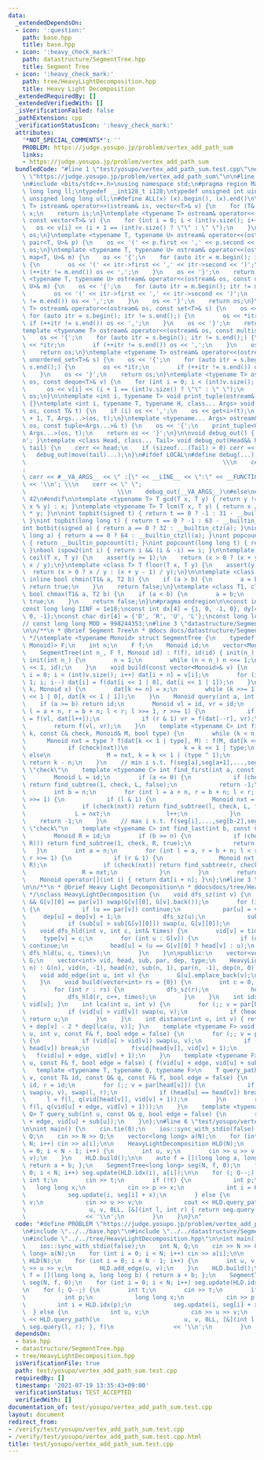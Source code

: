 ```yaml
---
data:
  _extendedDependsOn:
  - icon: ':question:'
    path: base.hpp
    title: base.hpp
  - icon: ':heavy_check_mark:'
    path: datastructure/SegmentTree.hpp
    title: Segment Tree
  - icon: ':heavy_check_mark:'
    path: tree/HeavyLightDecomposition.hpp
    title: Heavy Light Decomposition
  _extendedRequiredBy: []
  _extendedVerifiedWith: []
  _isVerificationFailed: false
  _pathExtension: cpp
  _verificationStatusIcon: ':heavy_check_mark:'
  attributes:
    '*NOT_SPECIAL_COMMENTS*': ''
    PROBLEM: https://judge.yosupo.jp/problem/vertex_add_path_sum
    links:
    - https://judge.yosupo.jp/problem/vertex_add_path_sum
  bundledCode: "#line 1 \"test/yosupo/vertex_add_path_sum.test.cpp\"\n#define PROBLEM\
    \ \"https://judge.yosupo.jp/problem/vertex_add_path_sum\"\n\n#line 2 \"base.hpp\"\
    \n#include <bits/stdc++.h>\nusing namespace std;\n#pragma region Macros\ntypedef\
    \ long long ll;\ntypedef __int128_t i128;\ntypedef unsigned int uint;\ntypedef\
    \ unsigned long long ull;\n#define ALL(x) (x).begin(), (x).end()\n\ntemplate <typename\
    \ T> istream& operator>>(istream& is, vector<T>& v) {\n    for (T& x : v) is >>\
    \ x;\n    return is;\n}\ntemplate <typename T> ostream& operator<<(ostream& os,\
    \ const vector<T>& v) {\n    for (int i = 0; i < (int)v.size(); i++) {\n     \
    \   os << v[i] << (i + 1 == (int)v.size() ? \"\" : \" \");\n    }\n    return\
    \ os;\n}\ntemplate <typename T, typename U> ostream& operator<<(ostream& os, const\
    \ pair<T, U>& p) {\n    os << '(' << p.first << ',' << p.second << ')';\n    return\
    \ os;\n}\ntemplate <typename T, typename U> ostream& operator<<(ostream& os, const\
    \ map<T, U>& m) {\n    os << '{';\n    for (auto itr = m.begin(); itr != m.end();)\
    \ {\n        os << '(' << itr->first << ',' << itr->second << ')';\n        if\
    \ (++itr != m.end()) os << ',';\n    }\n    os << '}';\n    return os;\n}\ntemplate\
    \ <typename T, typename U> ostream& operator<<(ostream& os, const unordered_map<T,\
    \ U>& m) {\n    os << '{';\n    for (auto itr = m.begin(); itr != m.end();) {\n\
    \        os << '(' << itr->first << ',' << itr->second << ')';\n        if (++itr\
    \ != m.end()) os << ',';\n    }\n    os << '}';\n    return os;\n}\ntemplate <typename\
    \ T> ostream& operator<<(ostream& os, const set<T>& s) {\n    os << '{';\n   \
    \ for (auto itr = s.begin(); itr != s.end();) {\n        os << *itr;\n       \
    \ if (++itr != s.end()) os << ',';\n    }\n    os << '}';\n    return os;\n}\n\
    template <typename T> ostream& operator<<(ostream& os, const multiset<T>& s) {\n\
    \    os << '{';\n    for (auto itr = s.begin(); itr != s.end();) {\n        os\
    \ << *itr;\n        if (++itr != s.end()) os << ',';\n    }\n    os << '}';\n\
    \    return os;\n}\ntemplate <typename T> ostream& operator<<(ostream& os, const\
    \ unordered_set<T>& s) {\n    os << '{';\n    for (auto itr = s.begin(); itr !=\
    \ s.end();) {\n        os << *itr;\n        if (++itr != s.end()) os << ',';\n\
    \    }\n    os << '}';\n    return os;\n}\ntemplate <typename T> ostream& operator<<(ostream&\
    \ os, const deque<T>& v) {\n    for (int i = 0; i < (int)v.size(); i++) {\n  \
    \      os << v[i] << (i + 1 == (int)v.size() ? \"\" : \" \");\n    }\n    return\
    \ os;\n}\n\ntemplate <int i, typename T> void print_tuple(ostream&, const T&)\
    \ {}\ntemplate <int i, typename T, typename H, class... Args> void print_tuple(ostream&\
    \ os, const T& t) {\n    if (i) os << ',';\n    os << get<i>(t);\n    print_tuple<i\
    \ + 1, T, Args...>(os, t);\n}\ntemplate <typename... Args> ostream& operator<<(ostream&\
    \ os, const tuple<Args...>& t) {\n    os << '{';\n    print_tuple<0, tuple<Args...>,\
    \ Args...>(os, t);\n    return os << '}';\n}\n\nvoid debug_out() { cerr << '\\\
    n'; }\ntemplate <class Head, class... Tail> void debug_out(Head&& head, Tail&&...\
    \ tail) {\n    cerr << head;\n    if (sizeof...(Tail) > 0) cerr << \", \";\n \
    \   debug_out(move(tail)...);\n}\n#ifdef LOCAL\n#define debug(...)           \
    \                                                        \\\n    cerr << \" \"\
    ;                                                                     \\\n   \
    \ cerr << #__VA_ARGS__ << \" :[\" << __LINE__ << \":\" << __FUNCTION__ << \"]\"\
    \ << '\\n'; \\\n    cerr << \" \";                                           \
    \                          \\\n    debug_out(__VA_ARGS__)\n#else\n#define debug(...)\
    \ 42\n#endif\n\ntemplate <typename T> T gcd(T x, T y) { return y != 0 ? gcd(y,\
    \ x % y) : x; }\ntemplate <typename T> T lcm(T x, T y) { return x / gcd(x, y)\
    \ * y; }\n\nint topbit(signed t) { return t == 0 ? -1 : 31 - __builtin_clz(t);\
    \ }\nint topbit(long long t) { return t == 0 ? -1 : 63 - __builtin_clzll(t); }\n\
    int botbit(signed a) { return a == 0 ? 32 : __builtin_ctz(a); }\nint botbit(long\
    \ long a) { return a == 0 ? 64 : __builtin_ctzll(a); }\nint popcount(signed t)\
    \ { return __builtin_popcount(t); }\nint popcount(long long t) { return __builtin_popcountll(t);\
    \ }\nbool ispow2(int i) { return i && (i & -i) == i; }\n\ntemplate <class T> T\
    \ ceil(T x, T y) {\n    assert(y >= 1);\n    return (x > 0 ? (x + y - 1) / y :\
    \ x / y);\n}\ntemplate <class T> T floor(T x, T y) {\n    assert(y >= 1);\n  \
    \  return (x > 0 ? x / y : (x + y - 1) / y);\n}\n\ntemplate <class T1, class T2>\
    \ inline bool chmin(T1& a, T2 b) {\n    if (a > b) {\n        a = b;\n       \
    \ return true;\n    }\n    return false;\n}\ntemplate <class T1, class T2> inline\
    \ bool chmax(T1& a, T2 b) {\n    if (a < b) {\n        a = b;\n        return\
    \ true;\n    }\n    return false;\n}\n#pragma endregion\n\nconst int INF = 1e9;\n\
    const long long IINF = 1e18;\nconst int dx[4] = {1, 0, -1, 0}, dy[4] = {0, 1,\
    \ 0, -1};\nconst char dir[4] = {'D', 'R', 'U', 'L'};\nconst long long MOD = 1000000007;\n\
    // const long long MOD = 998244353;\n#line 3 \"datastructure/SegmentTree.hpp\"\
    \n\n/**\n * @brief Segment Tree\n * @docs docs/datastructure/SegmentTree.md\n\
    \ */\ntemplate <typename Monoid> struct SegmentTree {\n    typedef function<Monoid(Monoid,\
    \ Monoid)> F;\n    int n;\n    F f;\n    Monoid id;\n    vector<Monoid> dat;\n\
    \    SegmentTree(int n_, F f, Monoid id) : f(f), id(id) { init(n_); }\n    void\
    \ init(int n_) {\n        n = 1;\n        while (n < n_) n <<= 1;\n        dat.assign(n\
    \ << 1, id);\n    }\n    void build(const vector<Monoid>& v) {\n        for (int\
    \ i = 0; i < (int)v.size(); i++) dat[i + n] = v[i];\n        for (int i = n -\
    \ 1; i; i--) dat[i] = f(dat[i << 1 | 0], dat[i << 1 | 1]);\n    }\n    void update(int\
    \ k, Monoid x) {\n        dat[k += n] = x;\n        while (k >>= 1) dat[k] = f(dat[k\
    \ << 1 | 0], dat[k << 1 | 1]);\n    }\n    Monoid query(int a, int b) {\n    \
    \    if (a >= b) return id;\n        Monoid vl = id, vr = id;\n        for (int\
    \ l = a + n, r = b + n; l < r; l >>= 1, r >>= 1) {\n            if (l & 1) vl\
    \ = f(vl, dat[l++]);\n            if (r & 1) vr = f(dat[--r], vr);\n        }\n\
    \        return f(vl, vr);\n    }\n    template <typename C> int find_subtree(int\
    \ k, const C& check, Monoid& M, bool type) {\n        while (k < n) {\n      \
    \      Monoid nxt = type ? f(dat[k << 1 | type], M) : f(M, dat[k << 1 | type]);\n\
    \            if (check(nxt))\n                k = k << 1 | type;\n           \
    \ else\n                M = nxt, k = k << 1 | (type ^ 1);\n        }\n       \
    \ return k - n;\n    }\n    // min i s.t. f(seg[a],seg[a+1],...,seg[i]) satisfy\
    \ \"check\"\n    template <typename C> int find_first(int a, const C& check) {\n\
    \        Monoid L = id;\n        if (a <= 0) {\n            if (check(f(L, dat[1])))\
    \ return find_subtree(1, check, L, false);\n            return -1;\n        }\n\
    \        int b = n;\n        for (int l = a + n, r = b + n; l < r; l >>= 1, r\
    \ >>= 1) {\n            if (l & 1) {\n                Monoid nxt = f(L, dat[l]);\n\
    \                if (check(nxt)) return find_subtree(l, check, L, false);\n  \
    \              L = nxt;\n                l++;\n            }\n        }\n    \
    \    return -1;\n    }\n    // max i s.t. f(seg[i],...,seg[b-2],seg[b-1]) satisfy\
    \ \"check\"\n    template <typename C> int find_last(int b, const C& check) {\n\
    \        Monoid R = id;\n        if (b >= n) {\n            if (check(f(dat[1],\
    \ R))) return find_subtree(1, check, R, true);\n            return -1;\n     \
    \   }\n        int a = n;\n        for (int l = a, r = b + n; l < r; l >>= 1,\
    \ r >>= 1) {\n            if (r & 1) {\n                Monoid nxt = f(dat[--r],\
    \ R);\n                if (check(nxt)) return find_subtree(r, check, R, true);\n\
    \                R = nxt;\n            }\n        }\n        return -1;\n    }\n\
    \    Monoid operator[](int i) { return dat[i + n]; }\n};\n#line 3 \"tree/HeavyLightDecomposition.hpp\"\
    \n\n/**\n * @brief Heavy Light Decomposition\n * @docsdocs/tree/HeavyLightDecomposition.md\n\
    \ */\nclass HeavyLightDecomposition {\n    void dfs_sz(int v) {\n        if (G[v].size()\
    \ && G[v][0] == par[v]) swap(G[v][0], G[v].back());\n        for (int& u : G[v])\
    \ {\n            if (u == par[v]) continue;\n            par[u] = v;\n       \
    \     dep[u] = dep[v] + 1;\n            dfs_sz(u);\n            sub[v] += sub[u];\n\
    \            if (sub[u] > sub[G[v][0]]) swap(u, G[v][0]);\n        }\n    }\n\
    \    void dfs_hld(int v, int c, int& times) {\n        vid[v] = times++;\n   \
    \     type[v] = c;\n        for (int u : G[v]) {\n            if (u == par[v])\
    \ continue;\n            head[u] = (u == G[v][0] ? head[v] : u);\n           \
    \ dfs_hld(u, c, times);\n        }\n    }\n\npublic:\n    vector<vector<int>>\
    \ G;\n    vector<int> vid, head, sub, par, dep, type;\n    HeavyLightDecomposition(int\
    \ n) : G(n), vid(n, -1), head(n), sub(n, 1), par(n, -1), dep(n, 0), type(n) {}\n\
    \    void add_edge(int u, int v) {\n        G[u].emplace_back(v);\n        G[v].emplace_back(u);\n\
    \    }\n    void build(vector<int> rs = {0}) {\n        int c = 0, times = 0;\n\
    \        for (int r : rs) {\n            dfs_sz(r);\n            head[r] = r;\n\
    \            dfs_hld(r, c++, times);\n        }\n    }\n    int idx(int u) { return\
    \ vid[u]; }\n    int lca(int u, int v) {\n        for (;; v = par[head[v]]) {\n\
    \            if (vid[u] > vid[v]) swap(u, v);\n            if (head[u] == head[v])\
    \ return u;\n        }\n    }\n    int distance(int u, int v) { return dep[u]\
    \ + dep[v] - 2 * dep[lca(u, v)]; }\n    template <typename F> void update_path(int\
    \ u, int v, const F& f, bool edge = false) {\n        for (;; v = par[head[v]])\
    \ {\n            if (vid[u] > vid[v]) swap(u, v);\n            if (head[u] ==\
    \ head[v]) break;\n            f(vid[head[v]], vid[v] + 1);\n        }\n     \
    \   f(vid[u] + edge, vid[v] + 1);\n    }\n    template <typename F> void update_sub(int\
    \ u, const F& f, bool edge = false) { f(vid[u] + edge, vid[u] + sub[u]); }\n \
    \   template <typename T, typename Q, typename F>\n    T query_path(int u, int\
    \ v, const T& id, const Q& q, const F& f, bool edge = false) {\n        T l =\
    \ id, r = id;\n        for (;; v = par[head[v]]) {\n            if (vid[u] > vid[v])\
    \ swap(u, v), swap(l, r);\n            if (head[u] == head[v]) break;\n      \
    \      l = f(l, q(vid[head[v]], vid[v] + 1));\n        }\n        return f(r,\
    \ f(l, q(vid[u] + edge, vid[v] + 1)));\n    }\n    template <typename T, typename\
    \ Q> T query_sub(int u, const Q& q, bool edge = false) {\n        return q(vid[u]\
    \ + edge, vid[u] + sub[u]);\n    }\n};\n#line 6 \"test/yosupo/vertex_add_path_sum.test.cpp\"\
    \n\nint main() {\n    cin.tie(0);\n    ios::sync_with_stdio(false);\n    int N,\
    \ Q;\n    cin >> N >> Q;\n    vector<long long> a(N);\n    for (int i = 0; i <\
    \ N; i++) cin >> a[i];\n\n    HeavyLightDecomposition HLD(N);\n    for (int i\
    \ = 0; i < N - 1; i++) {\n        int u, v;\n        cin >> u >> v;\n        HLD.add_edge(u,\
    \ v);\n    }\n    HLD.build();\n\n    auto f = [](long long a, long long b) {\
    \ return a + b; };\n    SegmentTree<long long> seg(N, f, 0);\n    for (int i =\
    \ 0; i < N; i++) seg.update(HLD.idx(i), a[i]);\n\n    for (; Q--;) {\n       \
    \ int t;\n        cin >> t;\n        if (!t) {\n            int p;\n         \
    \   long long x;\n            cin >> p >> x;\n            int i = HLD.idx(p);\n\
    \            seg.update(i, seg[i] + x);\n        } else {\n            int u,\
    \ v;\n            cin >> u >> v;\n            cout << HLD.query_path(\n      \
    \                  u, v, 0LL, [&](int l, int r) { return seg.query(l, r); }, f)\n\
    \                 << '\\n';\n        }\n    }\n}\n"
  code: "#define PROBLEM \"https://judge.yosupo.jp/problem/vertex_add_path_sum\"\n\
    \n#include \"../../base.hpp\"\n#include \"../../datastructure/SegmentTree.hpp\"\
    \n#include \"../../tree/HeavyLightDecomposition.hpp\"\n\nint main() {\n    cin.tie(0);\n\
    \    ios::sync_with_stdio(false);\n    int N, Q;\n    cin >> N >> Q;\n    vector<long\
    \ long> a(N);\n    for (int i = 0; i < N; i++) cin >> a[i];\n\n    HeavyLightDecomposition\
    \ HLD(N);\n    for (int i = 0; i < N - 1; i++) {\n        int u, v;\n        cin\
    \ >> u >> v;\n        HLD.add_edge(u, v);\n    }\n    HLD.build();\n\n    auto\
    \ f = [](long long a, long long b) { return a + b; };\n    SegmentTree<long long>\
    \ seg(N, f, 0);\n    for (int i = 0; i < N; i++) seg.update(HLD.idx(i), a[i]);\n\
    \n    for (; Q--;) {\n        int t;\n        cin >> t;\n        if (!t) {\n \
    \           int p;\n            long long x;\n            cin >> p >> x;\n   \
    \         int i = HLD.idx(p);\n            seg.update(i, seg[i] + x);\n      \
    \  } else {\n            int u, v;\n            cin >> u >> v;\n            cout\
    \ << HLD.query_path(\n                        u, v, 0LL, [&](int l, int r) { return\
    \ seg.query(l, r); }, f)\n                 << '\\n';\n        }\n    }\n}"
  dependsOn:
  - base.hpp
  - datastructure/SegmentTree.hpp
  - tree/HeavyLightDecomposition.hpp
  isVerificationFile: true
  path: test/yosupo/vertex_add_path_sum.test.cpp
  requiredBy: []
  timestamp: '2021-07-19 13:35:43+09:00'
  verificationStatus: TEST_ACCEPTED
  verifiedWith: []
documentation_of: test/yosupo/vertex_add_path_sum.test.cpp
layout: document
redirect_from:
- /verify/test/yosupo/vertex_add_path_sum.test.cpp
- /verify/test/yosupo/vertex_add_path_sum.test.cpp.html
title: test/yosupo/vertex_add_path_sum.test.cpp
---
```

